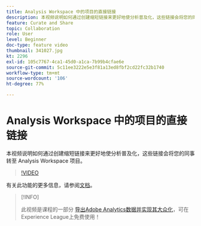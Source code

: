 ```yaml
---
title: Analysis Workspace 中的项目的直接链接
description: 本视频说明如何通过创建缩短链接来更好地使分析普及化，这些链接会将您的同事转至 Analysis Workspace 项目。
feature: Curate and Share
topic: Collaboration
role: User
level: Beginner
doc-type: feature video
thumbnail: 341027.jpg
kt: 2296
exl-id: 105c7767-4ca1-45d0-a1ca-7b99b4cfae6e
source-git-commit: 5c11ee3222e5e3f81a13ed8fbf2cd22fc32b1740
workflow-type: tm+mt
source-wordcount: '106'
ht-degree: 77%

---
```


# Analysis Workspace 中的项目的直接链接

本视频说明如何通过创建缩短链接来更好地使分析普及化，这些链接会将您的同事转至 Analysis Workspace 项目。

>[!VIDEO](https://video.tv.adobe.com/v/341027/?quality=12&learn=on)

有关此功能的更多信息，请参阅[文档](https://experienceleague.adobe.com/docs/analytics/analyze/analysis-workspace/curate-share/shareable-links.html?lang=zh-hans)。

>[!INFO]
>
> 此视频是课程的一部分 [导出Adobe Analytics数据并实现其大众化](https://experienceleague.adobe.com/?recommended=Analytics-A-1-2022.1.democratizing)，可在Experience League上免费使用！